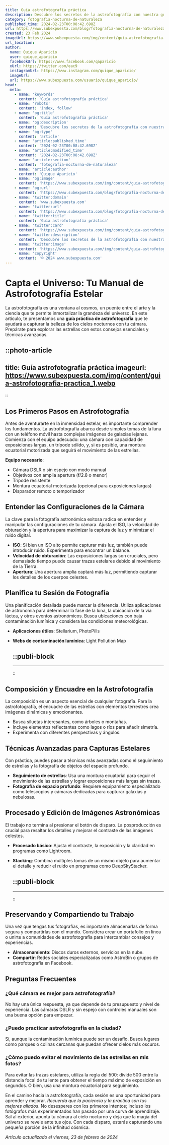 ```yaml
---
title: Guía astrofotografía práctica
description: Descubre los secretos de la astrofotografía con nuestra guía práctica. Captura el cosmos como un experto y lleva tus fotos a las estrellas.
category: fotografia-nocturna-de-naturaleza
published_time: 2024-02-23T00:08:42.698Z
url: https://www.subexpuesta.com/blog/fotografia-nocturna-de-naturaleza/guia-astrofotografia-practica
created: 23 Feb 2024
imageUrl: https://www.subexpuesta.com/img/content/guia-astrofotografia-practica_1.webp
url_location:
author:
  name: Quique Aparicio
  user: quique_aparicio
  facebookUrl: https://www.facebook.com/qaparicio
  xUrl: https://twitter.com/eac9
  instagramUrl: https://www.instagram.com/quique_aparicio/
  imageUrl: 
  url: https://www.subexpuesta.com/usuario/quique_aparicio/
head:
  meta:
    - name: 'keywords'
      content: 'Guía astrofotografía práctica'
    - name: 'robots'
      content: 'index, follow'
    - name: 'og:title'
      content: 'Guía astrofotografía práctica'
    - name: 'og:description'
      content: 'Descubre los secretos de la astrofotografía con nuestra guía práctica. Captura el cosmos como un experto y lleva tus fotos a las estrellas.'
    - name: 'og:type'
      content: 'article'
    - name: 'article:published_time'
      content: '2024-02-23T00:08:42.698Z'
    - name: 'article:modified_time'
      content: '2024-02-23T00:08:42.698Z'
    - name: 'article:section'
      content: 'fotografia-nocturna-de-naturaleza'
    - name: 'article:author'
      content: 'Quique Aparicio'
    - name: 'og:image'
      content: 'https://www.subexpuesta.com/img/content/guia-astrofotografia-practica_1.webp'
    - name: 'og:url'
      content: 'https://www.subexpuesta.com/blog/fotografia-nocturna-de-naturaleza/guia-astrofotografia-practica'
    - name: 'twitter:domain'
      content: 'www.subexpuesta.com'
    - name: 'twitter:url'
      content: 'https://www.subexpuesta.com/blog/fotografia-nocturna-de-naturaleza/guia-astrofotografia-practica'
    - name: 'twitter:title'
      content: 'Guía astrofotografía práctica'
    - name: 'twitter:card'
      content: 'https://www.subexpuesta.com/img/content/guia-astrofotografia-practica_1.webp'
    - name: 'twitter:description'
      content: 'Descubre los secretos de la astrofotografía con nuestra guía práctica. Captura el cosmos como un experto y lleva tus fotos a las estrellas.'
    - name: 'twitter:image'
      content: 'https://www.subexpuesta.com/img/content/guia-astrofotografia-practica_1.webp'
    - name: 'copyright'
      content: '© 2024 www.subexpuesta.com'
---
```

# Capta el Universo: Tu Manual de Astrofotografía Estelar

La astrofotografía es una ventana al cosmos, un puente entre el arte y la ciencia que te permite inmortalizar la grandeza del universo. En este artículo, te presentamos una **guía práctica de astrofotografía** que te ayudará a capturar la belleza de los cielos nocturnos con tu cámara. Prepárate para explorar las estrellas con estos consejos esenciales y técnicas avanzadas.


::photo-article
---
title: Guía astrofotografía práctica
imageurl: https://www.subexpuesta.com/img/content/guia-astrofotografia-practica_1.webp
---
::


## Los Primeros Pasos en Astrofotografía

Antes de aventurarte en la inmensidad estelar, es importante comprender los fundamentos. La astrofotografía abarca desde simples tomas de la luna con un teléfono móvil hasta complejas imágenes de galaxias lejanas. Comienza con el equipo adecuado: una cámara con capacidad de exposiciones largas, un trípode sólido, y, si es posible, una montura ecuatorial motorizada que seguirá el movimiento de las estrellas.

**Equipo necesario**:
- Cámara DSLR o sin espejo con modo manual
- Objetivos con amplia apertura (f/2.8 o menor)
- Trípode resistente
- Montura ecuatorial motorizada (opcional para exposiciones largas)
- Disparador remoto o temporizador

## Entender las Configuraciones de la Cámara

La clave para la fotografía astronómica exitosa radica en entender y manipular las configuraciones de tu cámara. Ajusta el ISO, la velocidad de obturación y la apertura para maximizar la captura de luz y minimizar el ruido digital.

- **ISO**: Si bien un ISO alto permite capturar más luz, también puede introducir ruido. Experimenta para encontrar un balance.
- **Velocidad de obturación**: Las exposiciones largas son cruciales, pero demasiado tiempo puede causar trazas estelares debido al movimiento de la Tierra.
- **Apertura**: Una apertura amplia captará más luz, permitiendo capturar los detalles de los cuerpos celestes.

## Planifica tu Sesión de Fotografía

Una planificación detallada puede marcar la diferencia. Utiliza aplicaciones de astronomía para determinar la fase de la luna, la ubicación de la vía láctea, y otros eventos astronómicos. Busca ubicaciones con baja contaminación lumínica y considera las condiciones meteorológicas.

- **Aplicaciones útiles**: Stellarium, PhotoPills
- **Webs de contaminación lumínica**: Light Pollution Map


  ::publi-block
  ---
  ---
  ::
  
  
## Composición y Encuadre en la Astrofotografía

La composición es un aspecto esencial de cualquier fotografía. Para la astrofotografía, el encuadre de las estrellas con elementos terrestres crea imágenes dinámicas y emocionantes.

- Busca siluetas interesantes, como árboles o montañas.
- Incluye elementos reflectantes como lagos o ríos para añadir simetría.
- Experimenta con diferentes perspectivas y ángulos.

## Técnicas Avanzadas para Capturas Estelares

Con práctica, puedes pasar a técnicas más avanzadas como el seguimiento de estrellas y la fotografía de objetos del espacio profundo.

- **Seguimiento de estrellas**: Usa una montura ecuatorial para seguir el movimiento de las estrellas y lograr exposiciones más largas sin trazas.
- **Fotografía de espacio profundo**: Requiere equipamiento especializado como telescopios y cámaras dedicadas para capturar galaxias y nebulosas.

## Procesado y Edición de Imágenes Astronómicas

El trabajo no termina al presionar el botón de disparo. La posproducción es crucial para resaltar los detalles y mejorar el contraste de las imágenes celestes.

- **Procesado básico**: Ajusta el contraste, la exposición y la claridad en programas como Lightroom.
- **Stacking**: Combina múltiples tomas de un mismo objeto para aumentar el detalle y reducir el ruido en programas como DeepSkyStacker.


  ::publi-block
  ---
  ---
  ::
  
  
## Preservando y Compartiendo tu Trabajo

Una vez que tengas tus fotografías, es importante almacenarlas de forma segura y compartirlas con el mundo. Considera crear un portafolio en línea o unirte a comunidades de astrofotografía para intercambiar consejos y experiencias.

- **Almacenamiento**: Discos duros externos, servicios en la nube.
- **Compartir**: Redes sociales especializadas como AstroBin o grupos de astrofotografía en Facebook.

## Preguntas Frecuentes

### ¿Qué cámara es mejor para astrofotografía?

No hay una única respuesta, ya que depende de tu presupuesto y nivel de experiencia. Las cámaras DSLR y sin espejo con controles manuales son una buena opción para empezar.

### ¿Puedo practicar astrofotografía en la ciudad?

Sí, aunque la contaminación lumínica puede ser un desafío. Busca lugares como parques o colinas cercanas que puedan ofrecer cielos más oscuros.

### ¿Cómo puedo evitar el movimiento de las estrellas en mis fotos?

Para evitar las trazas estelares, utiliza la regla del 500: divide 500 entre la distancia focal de tu lente para obtener el tiempo máximo de exposición en segundos. O bien, usa una montura ecuatorial para seguimiento.

En el camino hacia la astrofotografía, cada sesión es una oportunidad para aprender y mejorar. *Recuerda que la paciencia y la práctica son tus mejores aliados*. No desesperes con los primeros intentos; incluso los fotógrafos más experimentados han pasado por una curva de aprendizaje. Sal al exterior, apunta tu cámara al cielo nocturno y deja que la magia del universo se revele ante tus ojos. Con cada disparo, estarás capturando una pequeña porción de la infinitud cósmica.

_Artículo actualizado el viernes, 23 de febrero de 2024_